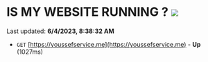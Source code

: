 # IS MY WEBSITE RUNNING ? [![](https://img.shields.io/static/v1?label=Sponsor&message=%E2%9D%A4&logo=GitHub&color=%23fe8e86)](https://github.com/sponsors/<username>)

Last updated: **6/4/2023, 8:38:32 AM**

- `GET` [https://youssefservice.me](https://youssefservice.me) - **Up** (1027ms)
